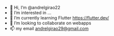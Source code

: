 - 👋 Hi, I’m @andrelgirao22
- 👀 I’m interested in ...
- 🌱 I’m currently learning Flutter https://flutter.dev/
- 💞️ I’m looking to collaborate on webapps
- 📫 my email andrelgirao29@gmail.com

<!---
andrelgirao22/andrelgirao22 is a ✨ special ✨ repository because its `README.md` (this file) appears on your GitHub profile.
You can click the Preview link to take a look at your changes.
--->
